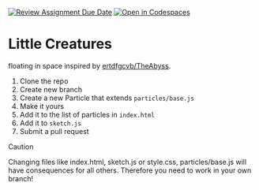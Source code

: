 [![Review Assignment Due Date](https://classroom.github.com/assets/deadline-readme-button-24ddc0f5d75046c5622901739e7c5dd533143b0c8e959d652212380cedb1ea36.svg)](https://classroom.github.com/a/-AG0xtHl)
[![Open in Codespaces](https://classroom.github.com/assets/launch-codespace-7f7980b617ed060a017424585567c406b6ee15c891e84e1186181d67ecf80aa0.svg)](https://classroom.github.com/open-in-codespaces?assignment_repo_id=13168242)

# Little Creatures

floating in space inspired by [ertdfgcvb/TheAbyss](https://github.com/ertdfgcvb/TheAbyss).

1. Clone the repo
2. Create new branch
3. Create a new Particle that extends `particles/base.js`
4. Make it yours
5. Add it to the list of particles in `index.html`
6. Add it to `sketch.js`
7. Submit a pull request

> [!CAUTION]
> Changing files like index.html, sketch.js or style.css, particles/base.js will have consequences for all others. Therefore you need to work in your own branch!
